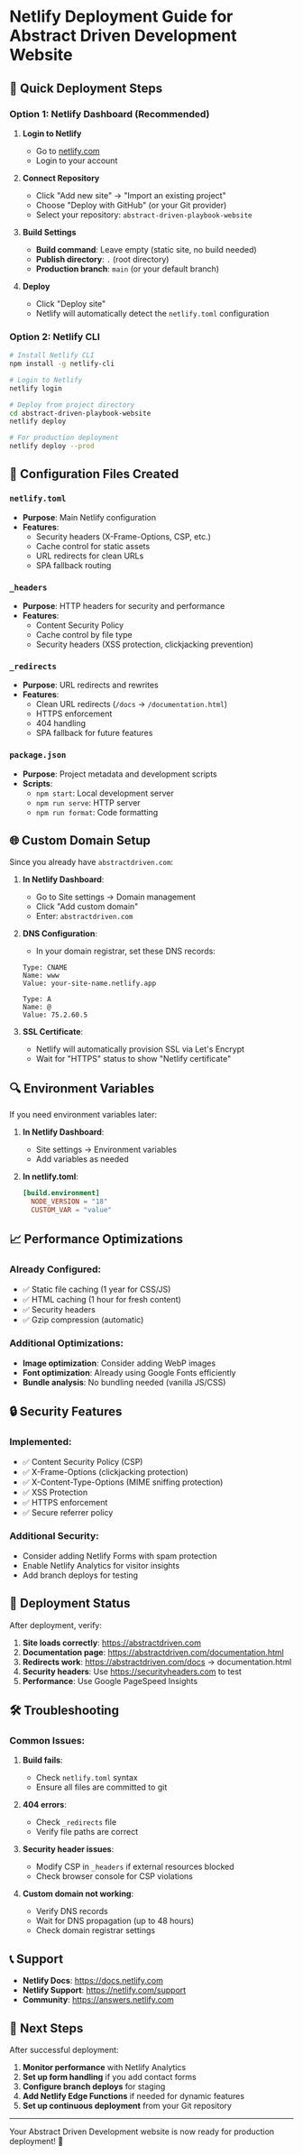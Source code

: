 # Netlify Deployment Guide for Abstract Driven Development Website

## 🚀 Quick Deployment Steps

### Option 1: Netlify Dashboard (Recommended)

1. **Login to Netlify**
   - Go to [netlify.com](https://netlify.com)
   - Login to your account

2. **Connect Repository**
   - Click "Add new site" → "Import an existing project"
   - Choose "Deploy with GitHub" (or your Git provider)
   - Select your repository: `abstract-driven-playbook-website`

3. **Build Settings**
   - **Build command**: Leave empty (static site, no build needed)
   - **Publish directory**: `.` (root directory)
   - **Production branch**: `main` (or your default branch)

4. **Deploy**
   - Click "Deploy site"
   - Netlify will automatically detect the `netlify.toml` configuration

### Option 2: Netlify CLI

```bash
# Install Netlify CLI
npm install -g netlify-cli

# Login to Netlify
netlify login

# Deploy from project directory
cd abstract-driven-playbook-website
netlify deploy

# For production deployment
netlify deploy --prod
```

## 🔧 Configuration Files Created

### `netlify.toml`
- **Purpose**: Main Netlify configuration
- **Features**:
  - Security headers (X-Frame-Options, CSP, etc.)
  - Cache control for static assets
  - URL redirects for clean URLs
  - SPA fallback routing

### `_headers`
- **Purpose**: HTTP headers for security and performance
- **Features**:
  - Content Security Policy
  - Cache control by file type
  - Security headers (XSS protection, clickjacking prevention)

### `_redirects`
- **Purpose**: URL redirects and rewrites
- **Features**:
  - Clean URL redirects (`/docs` → `/documentation.html`)
  - HTTPS enforcement
  - 404 handling
  - SPA fallback for future features

### `package.json`
- **Purpose**: Project metadata and development scripts
- **Scripts**:
  - `npm start`: Local development server
  - `npm run serve`: HTTP server
  - `npm run format`: Code formatting

## 🌐 Custom Domain Setup

Since you already have `abstractdriven.com`:

1. **In Netlify Dashboard**:
   - Go to Site settings → Domain management
   - Click "Add custom domain"
   - Enter: `abstractdriven.com`

2. **DNS Configuration**:
   - In your domain registrar, set these DNS records:
   ```
   Type: CNAME
   Name: www
   Value: your-site-name.netlify.app

   Type: A
   Name: @
   Value: 75.2.60.5
   ```

3. **SSL Certificate**:
   - Netlify will automatically provision SSL via Let's Encrypt
   - Wait for "HTTPS" status to show "Netlify certificate"

## 🔍 Environment Variables

If you need environment variables later:

1. **In Netlify Dashboard**:
   - Site settings → Environment variables
   - Add variables as needed

2. **In netlify.toml**:
   ```toml
   [build.environment]
     NODE_VERSION = "18"
     CUSTOM_VAR = "value"
   ```

## 📈 Performance Optimizations

### Already Configured:
- ✅ Static file caching (1 year for CSS/JS)
- ✅ HTML caching (1 hour for fresh content)
- ✅ Security headers
- ✅ Gzip compression (automatic)

### Additional Optimizations:
- **Image optimization**: Consider adding WebP images
- **Font optimization**: Already using Google Fonts efficiently
- **Bundle analysis**: No bundling needed (vanilla JS/CSS)

## 🔒 Security Features

### Implemented:
- ✅ Content Security Policy (CSP)
- ✅ X-Frame-Options (clickjacking protection)
- ✅ X-Content-Type-Options (MIME sniffing protection)
- ✅ XSS Protection
- ✅ HTTPS enforcement
- ✅ Secure referrer policy

### Additional Security:
- Consider adding Netlify Forms with spam protection
- Enable Netlify Analytics for visitor insights
- Add branch deploys for testing

## 🚦 Deployment Status

After deployment, verify:

1. **Site loads correctly**: https://abstractdriven.com
2. **Documentation page**: https://abstractdriven.com/documentation.html
3. **Redirects work**: https://abstractdriven.com/docs → documentation.html
4. **Security headers**: Use https://securityheaders.com to test
5. **Performance**: Use Google PageSpeed Insights

## 🛠️ Troubleshooting

### Common Issues:

1. **Build fails**:
   - Check `netlify.toml` syntax
   - Ensure all files are committed to git

2. **404 errors**:
   - Check `_redirects` file
   - Verify file paths are correct

3. **Security header issues**:
   - Modify CSP in `_headers` if external resources blocked
   - Check browser console for CSP violations

4. **Custom domain not working**:
   - Verify DNS records
   - Wait for DNS propagation (up to 48 hours)
   - Check domain registrar settings

## 📞 Support

- **Netlify Docs**: https://docs.netlify.com
- **Netlify Support**: https://netlify.com/support
- **Community**: https://answers.netlify.com

## 🎯 Next Steps

After successful deployment:

1. **Monitor performance** with Netlify Analytics
2. **Set up form handling** if you add contact forms
3. **Configure branch deploys** for staging
4. **Add Netlify Edge Functions** if needed for dynamic features
5. **Set up continuous deployment** from your Git repository

---

Your Abstract Driven Development website is now ready for production deployment! 🚀